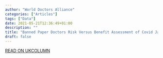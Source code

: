 ```yaml
---
author: "World Doctors Alliance"
categories: ["Articles"]
tags: ["Data"]
date: 2021-05-21T12:36:49+01:00
description: ""
title: "Banned Paper Doctors Risk Versus Benefit Assessment of Covid Jabs"
draft: false
---
```


[READ ON UKCOLUMN](https://www.ukcolumn.org/index.php/article/banned-paper-doctors-risk-versus-benefit-assessment-of-covid-jabs)